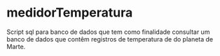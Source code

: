# medidorTemperatura
Script sql para banco de dados que tem como finalidade consultar um banco de dados que contêm registros de temperatura de do planeta de Marte.
